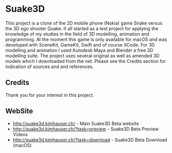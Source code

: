 # Suake3D
This project is a clone of the 2D mobile phone (Nokia) game Snake versus the 3D ego shooter Quake. It all started as a test project for applying the
knowledge of my studies in the field of 3D modelling, animation and programming. At the moment this game is only available for macOS and was developed with
SceneKit, GameKit, Swift and of course XCode. For 3D modelling and animation I used Autodesk Maya and Blender a free 3D modelling suite. The project uses several original as well as amended 3D models which I downloaded from the net. Please see the Credits section for indication of sources and and references.

## Credits

Thank you for your interest in this project.


## WebSite

* http://suake3d.kimhauser.ch/ - Main Suake3D Beta website
* http://suake3d.kimhauser.ch/?task=preview - Suake3D Beta Preview Videos
* http://suake3d.kimhauser.ch/?task=download - Suake3D Beta Download (macOS)
